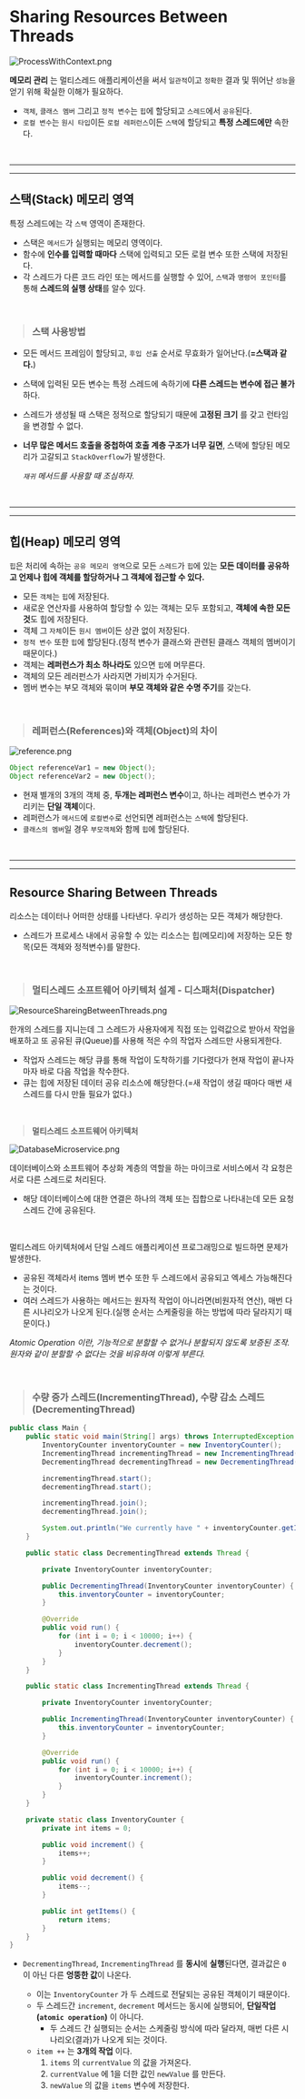 # **Sharing Resources Between Threads**

![ProcessWithContext.png](/img/ProcessWithContext.png)

**메모리 관리** 는 멀티스레드 애플리케이션을 써서 `일관적`이고 `정확한` 결과 및 뛰어난 `성능`을 얻기 위해 확실한 이해가 필요하다.

- `객체`, `클래스 멤버` 그리고 `정적 변수`는 `힙`에 할당되고 `스레드`에서 `공유`된다.
- `로컬 변수`는 `원시 타입`이든 `로컬 레퍼런스`이든 `스택`에 할당되고 **특정 스레드에만** 속한다.

<br><hr><hr>

## 스**택(Stack) 메모리 영역**

특정 스레드에는 각 `스택` 영역이 존재한다.

- 스택은 `메서드`가 실행되는 메모리 영역이다.
- 함수에 **인수를 입력할 때마다** 스택에 입력되고 모든 로컬 변수 또한 스택에 저장된다.
- 각 스레드가 다른 코드 라인 또는 메서드를 실행할 수 있어, `스택`과 `명령어 포인터`를 통해 **스레드의 실행 상태**를 알수 있다.

<br>

> ### **스택 사용방법**

- 모든 메서드 프레임이 할당되고, `후입 선출` 순서로 무효화가 일어난다.(**=스택과 같다.**)
- 스택에 입력된 모든 변수는 특정 스레드에 속하기에 **다른 스레드는 변수에 접근 불가** 하다.
- 스레드가 생성될 때 스택은 정적으로 할당되기 때문에 **고정된 크기** 를 갖고 런타임을 변경할 수 없다.
- **너무 많은 메서드 호출을 중첩하여 호출 계층 구조가 너무 길면**, 스택에 할당된 메모리가 고갈되고 `StackOverflow`가 발생한다.

    *`재귀` 메서드를 사용할 때 조심하자.*

<br><hr><hr>

## **힙(Heap) 메모리 영역**

`힙`은 처리에 속하는 `공유 메모리 영역`으로 모든 `스레드`가 `힙`에 있는 **모든 데이터를 공유하고 언제나 힙에 객체를 할당하거나 그 객체에 접근할 수 있다.**

- 모든 `객체`는 `힙`에 저장된다.
- 새로운 연산자를 사용하여 할당할 수 있는 객체는 모두 포함되고, **객체에 속한 모든 것**도 힙에 저장된다.
- 객체 그 `자체`이든 `원시 멤버`이든 상관 없이 저장된다.
- `정적 변수` 또한 `힙`에 할당된다.(정적 변수가 클래스와 관련된 클래스 객체의 멤버이기 때문이다.)
- 객체는 **레퍼런스가 최소 하나라도** 있으면 `힙`에 머무른다.
- 객체의 모든 레러펀스가 사라지면 가비지가 수거된다.
- 멤버 변수는 부모 객체와 묶이며 **부모 객체와 같은 수명 주기**를 갖는다.

<br>

> ### **레퍼런스(References)와 객체(Object)의 차이**

![reference.png](/img/reference.png)

```java
Object referenceVar1 = new Object();
Object referenceVar2 = new Object();
```

- 현재 별개의 3개의 객체 중, **두개는 레퍼런스 변수**이고, 하나는 레퍼런스 변수가 가리키는 **단일 객체**이다.
- 레퍼런스가 `메서드`에 `로컬변수`로 선언되면 레퍼런스는 `스택`에 할당된다.
- `클래스의 멤버`일 경우 `부모객체`와 함께 `힙`에 할당된다.


<br><hr><hr>

## **Resource Sharing Between Threads**

리소스는 데이터나 어떠한 상태를 나타낸다. 우리가 생성하는 모든 객체가 해당한다.

- 스레드가 프로세스 내에서 공유할 수 있는 리소스는 힙(메모리)에 저장하는 모든 항목(모든 객체와 정적변수)를 말한다.

<br>

> ### **멀티스레드 소프트웨어 아키텍처 설계 - 디스패처(Dispatcher)**

![ResourceShareingBetweenThreads.png](/img/ResourceShareingBetweenThreads.png)

한개의 스레드를 지니는데 그 스레드가 사용자에게 직접 또는 입력값으로 받아서 작업을 배포하고 또 공유된 큐(Queue)를 사용해 적은 수의 작업자 스레드만 사용되게한다.

- 작업자 스레드는 해당 큐를 통해 작업이 도착하기를 기다렸다가 현재 작업이 끝나자마자 바로 다음 작업을 착수한다.
- 큐는 힙에 저장된 데이터 공유 리소스에 해당한다.(=새 작업이 생길 때마다 매번 새 스레드를 다시 만들 필요가 없다.)

<br>

> **멀티스레드 소프트웨어 아키텍처**

![DatabaseMicroservice.png](/img/DatabaseMicroservice.png)

데이터베이스와 소프트웨어 추상화 계층의 역할을 하는 마이크로 서비스에서 각 요청은 서로 다른 스레드로 처리된다.

- 해당 데이터베이스에 대한 연결은 하나의 객체 또는 집합으로 나타내는데 모든 요청 스레드 간에 공유된다.

<br>

멀티스레드 아키텍처에서 단일 스레드 애플리케이션 프로그래밍으로 빌드하면 문제가 발생한다.

- 공유된 객체라서 items 멤버 변수 또한 두 스레드에서 공유되고 엑세스 가능해진다는 것이다.
- 여러 스레드가 사용하는 메서드는 원자적 작업이 아니라면(비원자적 연산), 매번 다른 시나리오가 나오게 된다.(실행 순서는 스케줄링을 하는 방법에 따라 달라지기 때문이다.)

*Atomic Operation 이란, 기능적으로 분할할 수 없거나 분할되지 않도록 보증된 조작. 원자와 같이 분할할 수 없다는 것을 비유하여 이렇게 부른다.*

<br>

> ### **수량 증가 스레드(IncrementingThread), 수량 감소 스레드(DecrementingThread)**

```java
public class Main {
    public static void main(String[] args) throws InterruptedException {
        InventoryCounter inventoryCounter = new InventoryCounter();
        IncrementingThread incrementingThread = new IncrementingThread(inventoryCounter);
        DecrementingThread decrementingThread = new DecrementingThread(inventoryCounter);

        incrementingThread.start();
        decrementingThread.start();

        incrementingThread.join();
        decrementingThread.join();

        System.out.println("We currently have " + inventoryCounter.getItems() + " items");
    }

    public static class DecrementingThread extends Thread {

        private InventoryCounter inventoryCounter;

        public DecrementingThread(InventoryCounter inventoryCounter) {
            this.inventoryCounter = inventoryCounter;
        }

        @Override
        public void run() {
            for (int i = 0; i < 10000; i++) {
                inventoryCounter.decrement();
            }
        }
    }

    public static class IncrementingThread extends Thread {

        private InventoryCounter inventoryCounter;

        public IncrementingThread(InventoryCounter inventoryCounter) {
            this.inventoryCounter = inventoryCounter;
        }

        @Override
        public void run() {
            for (int i = 0; i < 10000; i++) {
                inventoryCounter.increment();
            }
        }
    }

    private static class InventoryCounter {
        private int items = 0;

        public void increment() {
            items++;
        }

        public void decrement() {
            items--;
        }

        public int getItems() {
            return items;
        }
    }
}
```

- `DecrementingThread`, `IncrementingThread` 를 **동시**에 **실행**된다면, 결과값은 `0` 이 아닌 다른 **엉뚱한 값**이 나온다.

  - 이는 `InventoryCounter` 가 두 스레드로 전달되는 공유된 객체이기 때문이다.
  - 두 스레드간 `increment`, `decrement` 메서드는 동시에 실행되어, **단일작업(`atomic operation`)** 이 아니다.
    - 두 스레드 간 실행되는 순서는 스케줄링 방식에 따라 달라져, 매번 다른 시나리오(결과)가 나오게 되는 것이다.
  - `item ++` 는 **3개의 작업** 이다.
    1. `items` 의 `currentValue` 의 값을 가져온다.
    2. `currentValue` 에 1을 더한 값인 `newValue` 를 만든다.
    3. `newValue` 의 값을 `items` 변수에 저장한다.

